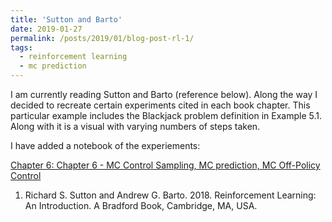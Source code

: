 ```yaml
---
title: 'Sutton and Barto'
date: 2019-01-27
permalink: /posts/2019/01/blog-post-rl-1/
tags:
  - reinforcement learning
  - mc prediction
---
```



I am currently reading Sutton and Barto (reference below). Along the way I decided to recreate certain experiments cited in each book chapter. This particular example includes the Blackjack problem definition in Example 5.1. Along with it is a visual with varying numbers of steps taken.

I have added a notebook of the experiements:

[Chapter 6: Chapter 6 - MC Control Sampling, MC prediction, MC Off-Policy Control](https://github.com/ahlusar1989/CS234ReinforcementLearning/blob/master/notebooks/Chapter%206%20-%20MC%20Control%20Sampling%2C%20MC%20prediction%2C%20MC%20Off-Policy%20Control.ipynb)

1. Richard S. Sutton and Andrew G. Barto. 2018. Reinforcement Learning: An Introduction. A Bradford Book, Cambridge, MA, USA.